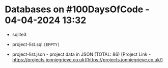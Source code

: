 # Databases on #100DaysOfCode  - 04-04-2024  13:32

+ sqlite3

+ project-list.sql `[EMPTY]`
+ project-list.json - project data in JSON (TOTAL: 86)  [Project Link - https://projects.jonniegrieve.co.uk](https://projects.jonniegrieve.co.uk/)
